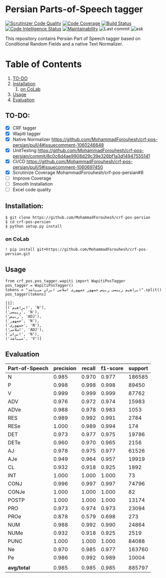 # Persian Parts-of-Speech tagger

[![Scrutinizer Code Quality](https://scrutinizer-ci.com/g/MohammadForouhesh/crf-pos-persian/badges/quality-score.png?b=main)](https://scrutinizer-ci.com/g/MohammadForouhesh/crf-pos-persian/?branch=main)
[![Code Coverage](https://scrutinizer-ci.com/g/MohammadForouhesh/crf-pos-persian/badges/coverage.png?b=main)](https://scrutinizer-ci.com/g/MohammadForouhesh/crf-pos-persian/?branch=main)
[![Build Status](https://scrutinizer-ci.com/g/MohammadForouhesh/crf-pos-persian/badges/build.png?b=main)](https://scrutinizer-ci.com/g/MohammadForouhesh/crf-pos-persian/build-status/main)
[![Code Intelligence Status](https://scrutinizer-ci.com/g/MohammadForouhesh/crf-pos-persian/badges/code-intelligence.svg?b=main)](https://scrutinizer-ci.com/code-intelligence)
[![Maintainability](https://api.codeclimate.com/v1/badges/26cc09040c2262f3ecb7/maintainability)](https://codeclimate.com/github/MohammadForouhesh/crf-pos-persian/maintainability)
![Last commit](https://img.shields.io/github/last-commit/MohammadForouhesh/crf-pos-persian)
![ask]

[ask]: https://img.shields.io/badge/Ask%20me-anything-1.svg

This repository contains Persian Part of Speech tagger based on Conditional Random Fields and a native Text Normalizer.

# Table of Contents
1. [TO-DO](#todo)
2. [Installation](#summary)
    1. [on CoLab](#tpa_intro)
3. [Usage](#usage)
4. [Evaluation](#tpa_example)

[comment]: <> (5. [I/O]&#40;#tpa_io&#41;)

[comment]: <> (6. [Motivation]&#40;#tpa_motiv&#41;)

[comment]: <> (7. [Related Works]&#40;#tpa_lit&#41;)

[comment]: <> (8. [Contributions of this paper]&#40;#tpa_contribution&#41;)

[comment]: <> (9. [Proposed Method]&#40;#tpa_method&#41;)

[comment]: <> (10. [Experiments]&#40;#tpa_exp&#41;)


## TO-DO: <a name="todo"></a>

- [x] CRF tagger
- [x] Wapiti tagger
- [x] Native Normalizer https://github.com/MohammadForouhesh/crf-pos-persian/pull/4#issuecomment-1060246648
- [x] UnitTesting https://github.com/MohammadForouhesh/crf-pos-persian/commit/8c0c6d4ae9908d29c39e326bf1a3d14947555141
- [x] CI/CD https://github.com/MohammadForouhesh/crf-pos-persian/pull/5#issuecomment-1060697450
- [x] Scrutinize Coverage MohammadForouhesh/crf-pos-persian#8
- [ ] Improve Coverage
- [ ] Smooth Installation
- [ ] Excel code quality

## Installation: <a name="install"></a>
```shell
$ git clone https://github.com/MohammadForouhesh/crf-pos-persian 
$ cd crf-pos-persian
$ python setup.py install
```
### on CoLab <a name="colab"></a>
```shell
! pip install git+https://github.com/MohammadForouhesh/crf-pos-persian.git
```

## Usage <a name="usage"></a>

```jupyterpython
from crf_pos.pos_tagger.wapiti import WapitiPosTagger
pos_tagger = WapitiPosTagger()
tokens = "ابراهیم رپیسی ریپس جمهور جمهوری اسلامی ایران میباشد".split()
pos_tagger[tokens]

[1]: 
[('ابراهیم', 'N'),
('رپیسی', 'N'),
('ریپس', 'ADJ'),
('جمهور', 'N'),
('جمهوری', 'N'),
('اسلامی', 'ADJ'),
('ایران', 'N'),
('میباشد', 'V')]
```
## Evaluation <a name="eval"></a>
|Part-of-Speech|  precision|   recall|      f1-score|    support|
|--------------|-----------|---------|--------------|-----------|
|          N   |     0.985 |   0.970 |       0.977  |    186585 | 
|          P   |     0.998 |   0.998 |       0.998  |     89450 |
|          V   |     0.999 |   0.999 |       0.999  |     87762 | 
|        ADV   |     0.976 |   0.972 |       0.974  |     15983 |
|       ADVe   |     0.988 |   0.978 |       0.983  |     1053  |
|        RES   |     0.989 |   0.992 |       0.991  |     2784  |
|       RESe   |     1.000 |   0.989 |       0.994  |     174   |
|        DET   |     0.973 |   0.977 |       0.975  |     19786 |
|       DETe   |     0.960 |   0.970 |       0.965  |     2156  |
|         AJ   |     0.978 |   0.975 |       0.977  |     61526 |
|        AJe   |     0.949 |   0.964 |       0.957  |     19919 |
|         CL   |     0.932 |   0.918 |       0.925  |     1892  |
|        INT   |     1.000 |   1.000 |       1.000  |     73    |
|       CONJ   |     0.996 |   0.997 |       0.997  |     74796 |
|      CONJe   |     1.000 |   1.000 |       1.000  |     82    |
|      POSTP   |     1.000 |   1.000 |       1.000  |     13174 |
|        PRO   |     0.973 |   0.974 |       0.973  |     23094 |
|       PROe   |     0.878 |   0.579 |       0.698  |     273   |
|        NUM   |     0.988 |   0.992 |       0.990  |     24864 |
|       NUMe   |     0.932 |   0.918 |       0.925  |     2519  |
|       PUNC   |     1.000 |   1.000 |       1.000  |     84088 |
|         Ne   |     0.970 |   0.985 |       0.977  |     163760|
|         Pe   |     0.986 |   0.992 |       0.989  |    10004  |
||
|   <b> avg/total </b> |     0.985 |   0.985 |       0.985  |    885797 |
    
 
